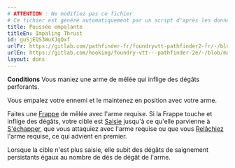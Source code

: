```yaml
---
# ATTENTION : Ne modifiez pas ce fichier
# Ce fichier est généré automatiquement par un script d'après les données du module Foundry VTT officiel et de sa traduction
title: Poussée empalante
titleEn: Impaling Thrust
id: guSjEQS3WuXJqQxf
urlFr: https://gitlab.com/pathfinder-fr/foundryvtt-pathfinder2-fr/-/blob/master/data/feats/guSjEQS3WuXJqQxf.htm
urlEn: https://gitlab.com/hooking/foundry-vtt---pathfinder-2e/-/blob/master/packs/data/feats.db/impaling-thrust.json
layout: dons
---
```

**Conditions** Vous maniez une arme de mêlée qui inflige des dégâts perforants.

Vous empalez votre ennemi et le maintenez en position avec votre arme.

Faites une [Frappe](../actions/frapper.html) de mêlée avec l'arme requise. Si la Frappe touche et inflige des dégâts, votre cible est [Saisie](../conditions/agrippé-empoigné.html) jusqu'à ce qu'elle parvienne à [S'échapper](../actions/s-échapper.html), que vous attaquiez avec l'arme requise ou que vous [Relâchiez](../actions/relâcher.html) l'arme requise, ce qui advient en premier.

Lorsque la cible n'est plus saisie, elle subit des dégâts de saignement persistants égaux au nombre de dés de dégât de l'arme.
